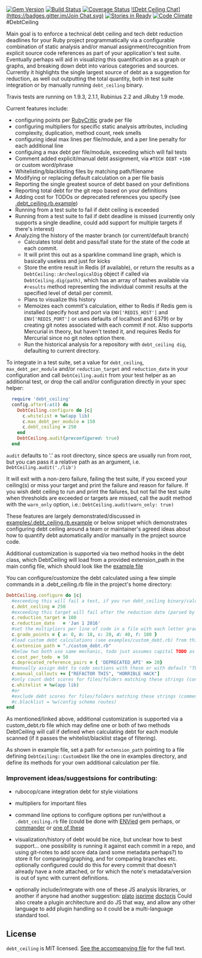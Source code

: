 [![Gem Version](https://badge.fury.io/rb/debt_ceiling.svg)](http://badge.fury.io/rb/debt_ceiling)
[![Build Status](https://travis-ci.org/bglusman/debt_ceiling.svg?branch=master)](https://travis-ci.org/bglusman/debt_ceiling)
[![Coverage Status](https://img.shields.io/coveralls/bglusman/debt_ceiling.svg)](https://coveralls.io/r/bglusman/debt_ceiling?branch=master)
[![Debt Ceiling Chat](https://badges.gitter.im/Join Chat.svg)](https://gitter.im/bglusman/debt_ceiling)
[![Stories in Ready](https://badge.waffle.io/bglusman/debt_ceiling.png?label=ready&title=Ready)](https://waffle.io/bglusman/debt_ceiling)
[![Code Climate](https://codeclimate.com/github/bglusman/debt_ceiling/badges/gpa.svg)](https://codeclimate.com/github/bglusman/debt_ceiling)
#DebtCeiling

Main goal is to enforce a technical debt ceiling and tech debt reduction deadlines for your Ruby project programmatically via a configurable combination of static analysis and/or manual assignment/recognition from explicit source code references as part of your application's test suite.  Eventually perhaps will aid in visualizing this quantification as a graph or graphs, and breaking down debt into various categories and sources.  Currently it highlights the single largest source of debt as a suggestion for reduction, as well out outputting the total quantity, both in test suite integration or by manually running `debt_ceiling` binary.

Travis tests are running on 1.9.3, 2.1.1, Rubinius 2.2 and JRuby 1.9 mode.

Current features include:
* configuring points per [RubyCritic](https://github.com/whitesmith/rubycritic) grade per file
* configuring multipliers for specific static analysis attributes, including complexity, duplication, method count, reek smells
* configuring ideal max lines per file/module, and a per line penalty for each additional line
* configuing a max debt per file/module, exceeding which will fail tests
* Comment added explicit/manual debt assignment, via `#TECH DEBT +100` or custom word/phrase
* Whitelisting/blacklisting files by matching path/filename
* Modifying or replacing default calculation on a per file basis
* Reporting the single greatest source of debt based on your definitions
* Reporting total debt for the git repo based on your definitions
* Adding cost for TODOs or deprecated references you specify (see [.debt_ceiling.rb.example](https://github.com/bglusman/debt_ceiling/blob/master/examples/.debt_ceiling.rb.example))
* Running from a test suite to fail if debt ceiling is exceeded
* Running from a test suite to fail if debt deadline is missed (currently only supports a single deadline, could add support for multiple targets if there's interest)
* Analyzing the history of the master branch (or current/default branch)
  * Calculates total debt and pass/fail state for the state of the code at each commit.
  * It will print this out as a sparkline command line graph, which is basically useless and just for kicks
  * Store the entire result in Redis (if available), or return the results as a `DebtCeiling::ArcheologicalDig` object if called via `DebtCeiling.dig(path)`, which has an array of hashes available via `#results` method representing the individual commit results at the specified level of detail per commit.
  * Plans to visualize this history
  * Memoizes each commit's calculation, either to Redis if Redis gem is installed (specify host and port via `ENV['REDIS_HOST']` and `ENV['REDIS_PORT']` or uses defaults of localhost and 6379) or by creating git notes associated with each commit if not.  Also supports Mercurial in theory, but haven't tested it, and requires Redis for Mercurial since no git notes option there.
  * Run the historical analysis for a repository with `debt_ceiling dig`, defaulting to current directory.

To integrate in a test suite, set a value for `debt_ceiling`, `max_debt_per_module` and/or `reduction_target` and `reduction_date` in your configuration and call `DebtCeiling.audit` from your test helper as an additional test, or drop the call and/or configuration directly in your spec helper:
```ruby
  require 'debt_ceiling'
  config.after(:all) do
    DebtCeiling.configure do |c|
      c.whitelist = %w(app lib)
      c.max_debt_per_module = 150
      c.debt_ceiling = 250
    end
    DebtCeiling.audit(preconfigured: true)
  end
```
`audit` defaults to '.' as root directory, since specs are usually run from root, but you can pass it a relative path as an argument, i.e. `DebtCeiling.audit('./lib')`

It will exit with a non-zero failure, failing the test suite, if you exceed your ceiling(s) or miss your target and print the failure and reason for failure.  If you wish debt ceiling to run and print the failures, but not fail the test suite when thresholds are exceeded or targets are missed, call the audit method with the `warn_only` option, i.e.: `DebtCeiling.audit(warn_only: true)`

These features are largely demonstrated/discussed in [examples/.debt_ceiling.rb.example](https://github.com/bglusman/debt_ceiling/blob/master/examples/.debt_ceiling.rb.example) or below snippet which demonstrates configuring debt ceiling around a team or maintainer's agreed ideas about how to quantify debt automatically and/or manually in the project source code.

Additional customization is supported via two method hooks in the debt class, which DebtCeiling will load from a provided extension_path in the main config file, which should look like the [example file](https://github.com/bglusman/debt_ceiling/blob/master/examples/custom_debt.rb.example)

You can configure/customize the debt calculated using a few simple commands in a .debt_ceiling.rb file in the project's home directory:

```ruby
DebtCeiling.configure do |c|
  #exceeding this will fail a test, if you run debt_ceiling binary/calculate method from test suite
  c.debt_ceiling = 250
  #exceeding this target will fail after the reduction date (parsed by Chronic)
  c.reduction_target = 100
  c.reduction_date   = 'Jan 1 2016'
  #set the multipliers per line of code in a file with each letter grade, these are the current defaults
  c.grade_points = { a: 0, b: 10, c: 20, d: 40, f: 100 }
  #load custom debt calculations (see examples/custom_debt.rb) from this path
  c.extension_path = "./custom_debt.rb"
  #below two both use same mechanic, todo just assumes capital TODO as string, cost_per_todo defaults to 0
  c.cost_per_todo  = 50
  c.deprecated_reference_pairs = { 'DEPRECATED_API' => 20}
  #manually assign debt to code sections with these or with default "TECH DEBT", as a comment like #TECH DEBT +50
  c.manual_callouts += ["REFACTOR THIS", "HORRIBLE HACK"]
  #only count debt scores for files/folders matching these strings (converted to regexes)
  c.whitelist = %w(app lib)
  #or
  #exclude debt scores for files/folders matching these strings (commented as mutually exclusive)
  #c.blacklist = %w(config schema routes)
end
```

As mentioned/linked above, additional customization is supported via a custom_debt.rb file which may define one or both of two methods DebtCeiling will call if defined when calculating debt for each module scanned (if it passes the whitelist/blacklist stage of filtering).

As shown in example file, set a path for `extension_path` pointing to a file defining `DebtCeiling::CustomDebt` like the one in examples directory, and define its methods for your own additional calculation per file.

### Improvement ideas/suggestsions for contributing:

* rubocop/cane integration debt for style violations

* multipliers for important files

* command line options to configure options per run/without a `.debt_ceiling.rb` file (could be done with [ENVied](https://github.com/eval/envied) gem perhaps, or [commander](https://github.com/tj/commander) or [one of these](https://www.ruby-toolbox.com/categories/CLI_Option_Parsers)

* visualization/history of debt would be nice, but unclear how to best support...  one possibility is running it against each commit in a repo, and using git-notes to add score data (and some metadata perhaps?) to store it for comparing/graphing, and for comparing branches etc. optionally configured could do this for every commit that doesn't already have a note attached, or for which the note's metadata/version is out of sync with current definitions.

* optionally include/integrate with one of these JS analysis libraries, or another if anyone had another suggestion: [plato](https://github.com/es-analysis/plato) [jsprime](https://github.com/dpnishant/jsprime) [doctorjs](https://github.com/mozilla/doctorjs)  Could also create a plugin architecture and do JS that way, and allow any other language to add plugin handling so it could be a multi-language standard tool.

## License

`debt_ceiling` is MIT licensed. [See the accompanying file](MIT-LICENSE.md) for
the full text.
